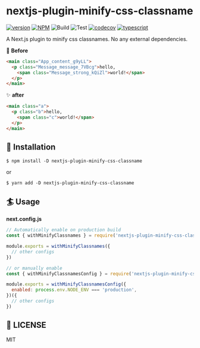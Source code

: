 # nextjs-plugin-minify-css-classname
<a href="https://www.npmjs.com/package/nextjs-plugin-minify-css-classname"><img src="https://img.shields.io/npm/v/nextjs-plugin-minify-css-classname.svg" alt="version"></a>
<a href="https://github.com/algolia/shipjs/blob/master/LICENSE"><img alt="NPM" src="https://img.shields.io/npm/l/shipjs"></a>
<img src="https://github.com/resessh/nextjs-plugin-minify-css-classname/workflows/Build/badge.svg" alt="Build" />
<img src="https://github.com/resessh/nextjs-plugin-minify-css-classname/workflows/Test/badge.svg" alt="Test" />
<a href="https://codecov.io/gh/resessh/nextjs-plugin-minify-css-classname"><img src="https://codecov.io/gh/resessh/nextjs-plugin-minify-css-classname/branch/master/graph/badge.svg" alt="codecov" /></a>
<a href="https://www.typescriptlang.org/docs/home.html"><img src="https://camo.githubusercontent.com/832d01092b0e822178475741271b049a2e27df13/68747470733a2f2f62616467656e2e6e65742f62616467652f2d2f547970655363726970742f626c75653f69636f6e3d74797065736372697074266c6162656c" alt="typescript" /></a>

A Next.js plugin to minify css classnames. No any external dependencies.

:construction: __Before__
```html
<main class="App_content_g9yLL">
  <p class="Message_message_7VBcg">hello,
    <span class="Message_strong_kQiZl">world!</span>
  </p>
</main>
```

:sparkles: __after__
```html
<main class="a">
  <p class="b">hello,
    <span class="c">world!</span>
  </p>
</main>
```

## :electric_plug: Installation
```shell
$ npm install -D nextjs-plugin-minify-css-classname
```
or
```shell
$ yarn add -D nextjs-plugin-minify-css-classname
```

## :surfer: Usage
__next.config.js__
```js
// Automatically enable on production build
const { withMinifyClassnames } = require('nextjs-plugin-minify-css-classname');

module.exports = withMinifyClassnames({
  // other configs
})
```

```js
// or manually enable
const { withMinifyClassnamesConfig } = require('nextjs-plugin-minify-css-classname');

module.exports = withMinifyClassnamesConfig({
  enabled: process.env.NODE_ENV === 'production',
})({
  // other configs
})
```

## :checkered_flag: LICENSE
MIT
